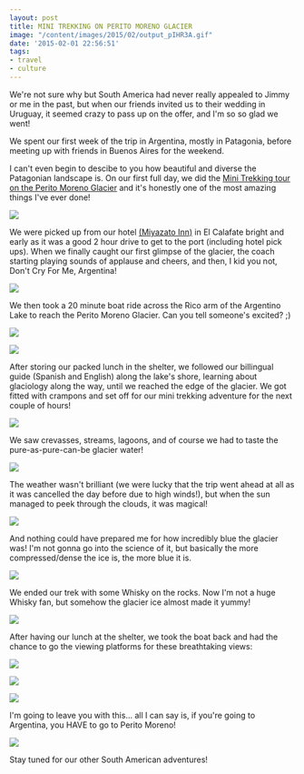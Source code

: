 ```yaml
---
layout: post
title: MINI TREKKING ON PERITO MORENO GLACIER
image: "/content/images/2015/02/output_pIHR3A.gif"
date: '2015-02-01 22:56:51'
tags:
- travel
- culture
---
```


We're not sure why but South America had never really appealed to Jimmy or me in the past, but when our friends invited us to their wedding in Uruguay, it seemed crazy to pass up on the offer, and I'm so so glad we went!

We spent our first week of the trip in Argentina, mostly in Patagonia, before meeting up with friends in Buenos Aires for the weekend.

I can't even begin to descibe to you how beautiful and diverse the Patagonian landscape is. On our first full day, we did the <a href="http://www.hieloyaventura.com/2010/eng_mini-trekking-glaciar-perito-moreno.asp" target="_blank">Mini Trekking tour on the Perito Moreno Glacier</a> and it's honestly one of the most amazing things I've ever done!

![](/content/images/2015/01/IMG_4568-001.JPG)

We were picked up from our hotel <a href="http://www.tripadvisor.co.uk/Hotel_Review-g312851-d648081-Reviews-Miyazato_Inn-El_Calafate_Province_of_Santa_Cruz_Patagonia.html" target="_blank" >(Miyazato Inn)</a> in El Calafate bright and early as it was a good 2 hour drive to get to the port (including hotel pick ups). When we finally caught our first glimpse of the glacier, the coach starting playing sounds of applause and cheers, and then, I kid you not, Don't Cry For Me, Argentina!

![](/content/images/2015/01/IMG_4570.JPG)

We then took a 20 minute boat ride across the Rico arm of the Argentino Lake to reach the Perito Moreno Glacier. Can you tell someone's excited? ;)

![](/content/images/2015/01/IMG_4574.JPG)

![](/content/images/2015/01/IMG_4578.JPG)

After storing our packed lunch in the shelter, we followed our billingual guide (Spanish and English) along the lake's shore, learning about glaciology along the way, until we reached the edge of the glacier. We got fitted with crampons and set off for our mini trekking adventure for the next couple of hours!

![](/content/images/2015/01/IMG_4599-001.JPG)

We saw crevasses, streams, lagoons, and of course we had to taste the pure-as-pure-can-be glacier water!

![](/content/images/2015/01/collage.jpg)


The weather wasn't brilliant (we were lucky that the trip went ahead at all as it was cancelled the day before due to high winds!), but when the sun managed to peek through the clouds, it was magical!

![](/content/images/2015/01/IMG_4608.JPG)

And nothing could have prepared me for how incredibly blue the glacier was! I'm not gonna go into the science of it, but basically the more compressed/dense the ice is, the more blue it is.

![](/content/images/2015/01/IMG_4617.JPG)

We ended our trek with some Whisky on the rocks. Now I'm not a huge Whisky fan, but somehow the glacier ice almost made it yummy!

![](/content/images/2015/01/IMG_4628-001.JPG)

After having our lunch at the shelter, we took the boat back and had the chance to go the viewing platforms for these breathtaking views:

![](/content/images/2015/01/IMG_4673.JPG)

![](/content/images/2015/01/IMG_4678.JPG)

![](/content/images/2015/01/IMG_4688.JPG)

I'm going to leave you with this... all I can say is, if you're going to Argentina, you HAVE to go to Perito Moreno!

![](/content/images/2015/01/output_pIHR3A.gif)

Stay tuned for our other South American adventures!
